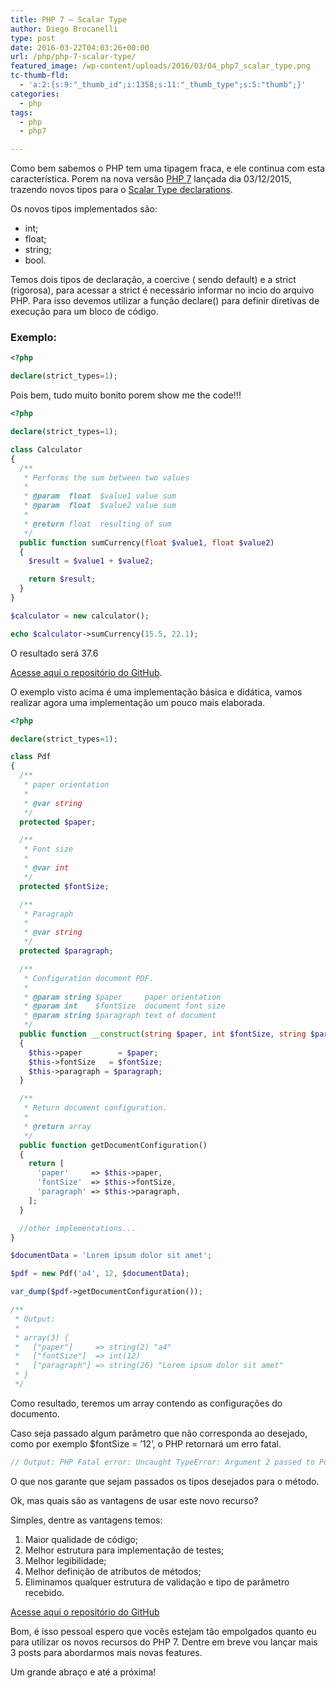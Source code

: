 ```yaml
---
title: PHP 7 – Scalar Type
author: Diego Brocanelli
type: post
date: 2016-03-22T04:03:26+00:00
url: /php/php-7-scalar-type/
featured_image: /wp-content/uploads/2016/03/04_php7_scalar_type.png
tc-thumb-fld:
  - 'a:2:{s:9:"_thumb_id";i:1358;s:11:"_thumb_type";s:5:"thumb";}'
categories:
  - php
tags:
  - php
  - php7

---
```


Como bem sabemos o PHP tem uma tipagem fraca, e ele continua com esta característica. Porem na nova versão [PHP 7](http://php.net/archive/2015.php#id2015-12-03-1) lançada dia 03/12/2015, trazendo novos tipos para o [Scalar Type declarations](http://php.net/manual/pt_BR/migration70.new-features.php).

Os novos tipos implementados são:

* int;
* float;
* string;
* bool.

Temos dois tipos de declaração, a coercive ( sendo default) e a strict (rigorosa), para acessar a strict é necessário informar no incio do arquivo PHP. Para isso devemos utilizar a função declare() para definir diretivas de execução para um bloco de código.

### Exemplo:

```php
<?php

declare(strict_types=1);
```

Pois bem, tudo muito bonito porem show me the code!!!

```php
<?php

declare(strict_types=1);

class Calculator
{
  /**
   * Performs the sum between two values
   * 
   * @param  float  $value1 value sum
   * @param  float  $value2 value sum
   * 
   * @return float  resulting of sum
   */
  public function sumCurrency(float $value1, float $value2)
  {
    $result = $value1 + $value2;

    return $result;
  }
}

$calculator = new calculator();

echo $calculator->sumCurrency(15.5, 22.1);
```

O resultado será 37.6

[Acesse aqui o repositório do GitHub](https://github.com/Diego-Brocanelli/exemplos-estudos-php7/blob/master/scalar_type_basic.php).

O exemplo visto acima é uma implementação básica e didática, vamos realizar agora uma implementação um pouco mais elaborada.

```php
<?php

declare(strict_types=1);

class Pdf
{
  /**
   * paper orientation
   * 
   * @var string
   */
  protected $paper;

  /**
   * Font size
   * 
   * @var int
   */
  protected $fontSize;

  /**
   * Paragraph
   * 
   * @var string
   */
  protected $paragraph;

  /**
   * Configuration document PDF.
   * 
   * @param string $paper     paper orientation
   * @param int    $fontSize  document font size
   * @param string $paragraph text of document
   */
  public function __construct(string $paper, int $fontSize, string $paragraph)
  {
    $this->paper        = $paper;
    $this->fontSize   = $fontSize;
    $this->paragraph = $paragraph;
  }

  /**
   * Return document configuration.
   * 
   * @return array
   */
  public function getDocumentConfiguration()
  {
    return [
      'paper'     => $this->paper,
      'fontSize'  => $this->fontSize,
      'paragraph' => $this->paragraph,
    ];
  }

  //other implementations...
}

$documentData = 'Lorem ipsum dolor sit amet';

$pdf = new Pdf('a4', 12, $documentData);

var_dump($pdf->getDocumentConfiguration());

/**
 * Output:
 *  
 * array(3) {
 *   ["paper"]     => string(2) "a4"
 *   ["fontSize"]  => int(12)
 *   ["paragraph"] => string(26) "Lorem ipsum dolor sit amet"
 * }
 */
```

Como resultado, teremos um array contendo as configurações do documento.

Caso seja passado algum parâmetro que não corresponda ao desejado, como por exemplo $fontSize = &#8217;12&#8217;, o PHP retornará um erro fatal.


```php
// Output: PHP Fatal error: Uncaught TypeError: Argument 2 passed to Pdf::__construct() must be of the type integer, string given.
```

O que nos garante que sejam passados os tipos desejados para o método.

Ok, mas quais são as vantagens de usar este novo recurso?

Simples, dentre as vantagens temos:

1. Maior qualidade de código;
2. Melhor estrutura para implementação de testes;
3. Melhor legibilidade;
4. Melhor definição de atributos de métodos;
5. Eliminamos qualquer estrutura de validação e tipo de parâmetro recebido.

[Acesse aqui o repositório do GitHub](https://github.com/Diego-Brocanelli/exemplos-estudos-php7/blob/master/scalar_type.php)

Bom, é isso pessoal espero que vocês estejam tão empolgados quanto eu para utilizar os novos recursos do PHP 7. Dentre em breve vou lançar mais 3 posts para abordarmos mais novas features.

Um grande abraço e até a próxima!
